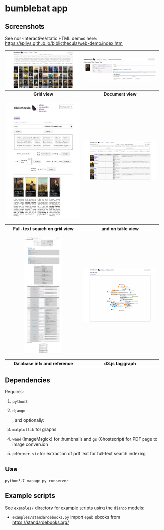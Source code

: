 # bumblebat app

## Screenshots

See non-interactive/static HTML demos here: <https://epilys.github.io/bibliothecula/web-demo/index.html>

<table>
	<tbody>
		<tr>
			<td><kbd><img src="./screenshot-grid-view.webp" alt="1" /></kbd></td>
			<td><kbd><img src="./screenshot-document-view.webp" alt="2" /></kbd></td>
		</tr>
		<tr>
			<th>Grid view</th>
			<th>Document view</th>
		</tr>
		<tr>
			<td><p align="center"><kbd><img src="./screenshot-full-text-grid-property.webp" alt="3" height="380" /></kbd></p></td>
			<td><kbd><img src="./screenshot-full-text-table-property.webp" alt="4" /></kbd></td>
		</tr>
		<tr>
			<th>Full-text search on grid view</th>
			<th>and on table view</th>
		</tr>
		<tr>
			<td><p align="center"><kbd><img src="./screenshot-database-view.webp" alt="3" height="380" /></kbd></p></td>
			<td><kbd><img src="./screenshot-d3-tag-graph.webp" alt="4" /></kbd></td>
		</tr>
		<tr>
			<th>Database info and reference</th>
			<th>d3.js tag graph</th>
		</tr>
	</tbody>
</table>

## Dependencies

Requires:

1. `python3`
2. `django`

   , and optionally:

3. `matplotlib` for graphs
4. `wand` (ImageMagick) for thumbnails and `gs` (Ghostscript) for PDF page to image conversion
5. `pdfminer.six` for extraction of pdf text for full-text search indexing

## Use

```shell
python3.7 manage.py runserver
```

## Example scripts

See `examples/` directory for example scripts using the `django` models:

- `examples/standardebooks.py` import `epub` ebooks from <https://standardebooks.org/>
